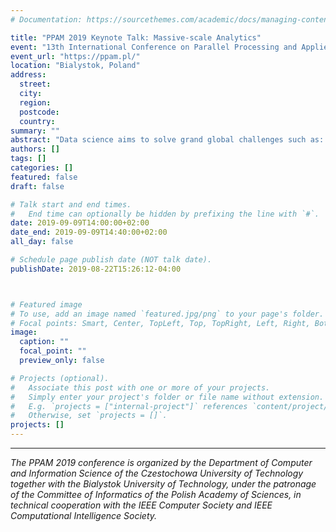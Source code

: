 ```yaml
---
# Documentation: https://sourcethemes.com/academic/docs/managing-content/

title: "PPAM 2019 Keynote Talk: Massive-scale Analytics"
event: "13th International Conference on Parallel Processing and Applied Mathematics (PPAM)"
event_url: "https://ppam.pl/"
location: "Bialystok, Poland"
address:
  street:
  city:
  region:
  postcode:
  country:
summary: ""
abstract: "Data science aims to solve grand global challenges such as: detecting and preventing disease in human populations; revealing community structure in large social networks; and improving the resilience of the electric power grid. Unlike traditional applications in computational science and engineering, solving these social problems at scale often raises new challenges because of the sparsity and lack of locality in the data, the need for research on scalable algorithms and architectures, and development of frameworks for solving these real-world problems on high performance computers, and for improved models that capture the noise and bias inherent in the torrential data streams. In this talk, Bader will discuss the opportunities and challenges in massive data science for applications in social sciences, physical sciences, and engineering."
authors: []
tags: []
categories: []
featured: false
draft: false

# Talk start and end times.
#   End time can optionally be hidden by prefixing the line with `#`.
date: 2019-09-09T14:00:00+02:00
date_end: 2019-09-09T14:40:00+02:00
all_day: false

# Schedule page publish date (NOT talk date).
publishDate: 2019-08-22T15:26:12-04:00



# Featured image
# To use, add an image named `featured.jpg/png` to your page's folder.
# Focal points: Smart, Center, TopLeft, Top, TopRight, Left, Right, BottomLeft, Bottom, BottomRight.
image:
  caption: ""
  focal_point: ""
  preview_only: false

# Projects (optional).
#   Associate this post with one or more of your projects.
#   Simply enter your project's folder or file name without extension.
#   E.g. `projects = ["internal-project"]` references `content/project/deep-learning/index.md`.
#   Otherwise, set `projects = []`.
projects: []
---
```


---

*The PPAM 2019 conference is organized by the Department of Computer and Information Science of the Czestochowa University of Technology together with the Bialystok University of Technology, under the patronage of the Committee of Informatics of the Polish Academy of Sciences, in technical cooperation with the IEEE Computer Society and IEEE Computational Intelligence Society.*
